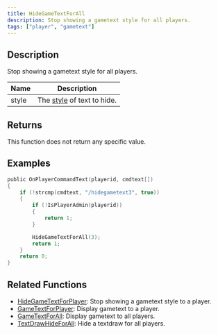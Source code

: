 ```yaml
---
title: HideGameTextForAll
description: Stop showing a gametext style for all players.
tags: ["player", "gametext"]
---
```


<VersionWarn version='omp v1.1.0.2612' />

## Description

Stop showing a gametext style for all players.

| Name           | Description                                                       |
| -------------- | ----------------------------------------------------------------- |
| style          | The [style](../resources/gametextstyles) of text to hide.         |

## Returns

This function does not return any specific value.

## Examples

```c
public OnPlayerCommandText(playerid, cmdtext[])
{
    if (!strcmp(cmdtext, "/hidegametext3", true))
    {
        if (!IsPlayerAdmin(playerid))
        {
            return 1;
        }

        HideGameTextForAll(3);
        return 1;
    }
    return 0;
}
```

## Related Functions

- [HideGameTextForPlayer](HideGameTextForPlayer): Stop showing a gametext style to a player.
- [GameTextForPlayer](GameTextForPlayer): Display gametext to a player.
- [GameTextForAll](GameTextForAll): Display gametext to all players.
- [TextDrawHideForAll](TextDrawHideForAll): Hide a textdraw for all players.
